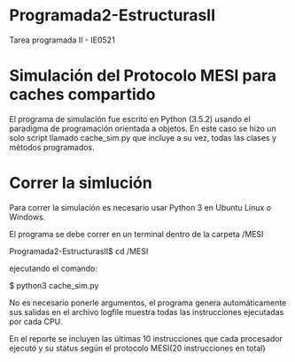 # Programada2-EstructurasII
Tarea programada II - IE0521

# Simulación del Protocolo MESI para caches compartido

El programa de simulación fue escrito en Python (3.5.2) usando el paradigma
de programación orientada a objetos.  En este caso se hizo un solo script
llamado cache_sim.py que incluye a su vez, todas las clases y métodos
programados.

# Correr la simlución

Para correr la simulación es necesario usar Python 3 en Ubuntu Linux o Windows.

El programa se debe correr en un terminal dentro de la carpeta /MESI

Programada2-EstructurasII$   cd /MESI

ejecutando el comando:

$ python3 cache_sim.py

No es necesario ponerle argumentos, el programa genera automáticamente sus
salidas en el archivo logfile muestra todas las instrucciones ejecutadas por
cada CPU.

En el reporte se incluyen las últimas 10 instrucciones que cada procesador
ejecutó y su status según el protocolo MESI(20 instrucciones en total)
